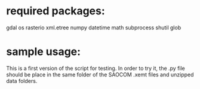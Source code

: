 # required packages:
gdal
os
rasterio
xml.etree
numpy
datetime
math
subprocess
shutil
glob

# sample usage:

This is a first version of the script for testing. In order to try it, the .py file should be place in the same folder of the SAOCOM .xemt files and unzipped data folders.


